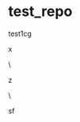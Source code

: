 # test_repo
test1cg































x












\




z





\
































sf




















































































